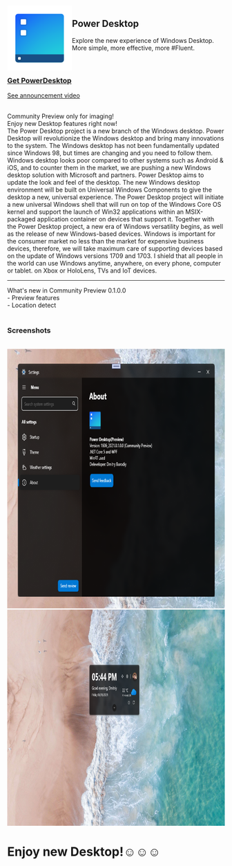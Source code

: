<img src="PowerDesktop.png" align="left" />
<h2>Power Desktop</h2>
<p>
    Explore the new experience of Windows Desktop.<br />
    More simple, more effective, more #Fluent.<br />
    <br /><br />
</p>
<h3><a href="https://1drv.ms/u/s!AtFuCISL0E8dnLR-C42aZijHP0nITg">Get PowerDesktop</a></h3>
<a href="https://twitter.com/DmitriyJulia/status/1405904623114899459?s=20">See announcement video</a>
<br />
<br />
<p>
    Community Preview only for imaging!<br />
    Enjoy new Desktop features right now!<br />
    The Power Desktop project is a new branch of the Windows desktop.  Power Desktop will    revolutionize the Windows desktop and bring many innovations to the system.  The Windows desktop has not been fundamentally updated since Windows 98, but times are changing and you need to follow them.  Windows desktop looks poor compared to other systems such as Android & iOS, and to counter them in the market, we are pushing a new Windows desktop solution with Microsoft and partners.  Power Desktop aims to update the look and feel of the desktop.  The new Windows desktop environment will be built on Universal Windows Components to give the desktop a new, universal experience.  The Power Desktop project will initiate a new universal Windows shell that will run on top of the Windows Core OS kernel and support the launch of Win32 applications within an MSIX-packaged application container on devices that support it.  Together with the Power Desktop project, a new era of Windows versatility begins, as well as the release of new Windows-based devices.  Windows is important for the consumer market no less than the market for expensive business devices, therefore, we will take maximum care of supporting devices based on the update of Windows versions 1709 and 1703. I shield that all people in the world can use Windows anytime, anywhere, on every phone, computer or tablet.  on Xbox or HoloLens, TVs and IoT devices.
    <br />
</p>
<hr />
    What's new in Community Preview 0.1.0.0<br />
    - Preview features<br />
    - Location detect<br />
<br />
    <h3>Screenshots</h3>
<br />
<img src="screenshots/0.png" height="600" width="800" />
<br />
<img src="screenshots/Screenshot 2021-06-18 174251.png" height="500" width="900" />
<br />
<h1>Enjoy new Desktop!☺️☺️☺️</h1>
